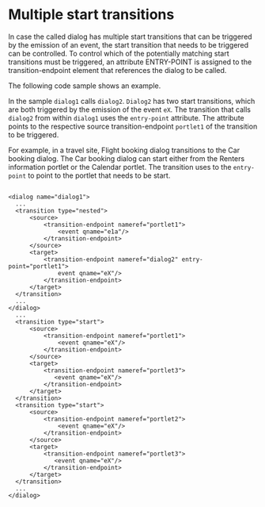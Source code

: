 # Multiple start transitions

In case the called dialog has multiple start transitions that can be triggered by the emission of an event, the start transition that needs to be triggered can be controlled. To control which of the potentially matching start transitions must be triggered, an attribute ENTRY-POINT is assigned to the transition-endpoint element that references the dialog to be called.

The following code sample shows an example.

In the sample `dialog1` calls `dialog2`. `Dialog2` has two start transitions, which are both triggered by the emission of the event `eX`. The transition that calls `dialog2` from within `dialog1` uses the `entry-point` attribute. The attribute points to the respective source transition-endpoint `portlet1` of the transition to be triggered.

For example, in a travel site, Flight booking dialog transitions to the Car booking dialog. The Car booking dialog can start either from the Renters information portlet or the Calendar portlet. The transition uses to the `entry-point` to point to the portlet that needs to be start.

```

<dialog name="dialog1">
  ...
  <transition type="nested">
      <source>
          <transition-endpoint nameref="portlet1">
              <event qname="e1a"/>
          </transition-endpoint>
      </source>
      <target>
          <transition-endpoint nameref="dialog2" entry-point="portlet1">
              event qname="eX"/>
          </transition-endpoint>
      </target>
  </transition>
  ...
</dialog>
  ...
  <transition type="start">
      <source>
          <transition-endpoint nameref="portlet1">
              <event qname="eX"/>
          </transition-endpoint>
      </source>
      <target>
          <transition-endpoint nameref="portlet3">
             <event qname="eX"/>
          </transition-endpoint>
      </target>
  </transition>
  <transition type="start">
      <source>
          <transition-endpoint nameref="portlet2">
              <event qname="eX"/>
          </transition-endpoint>
      </source>
      <target>
          <transition-endpoint nameref="portlet3">
             <event qname="eX"/>
          </transition-endpoint>
      </target>
  </transition>
  ...
</dialog>  
```



